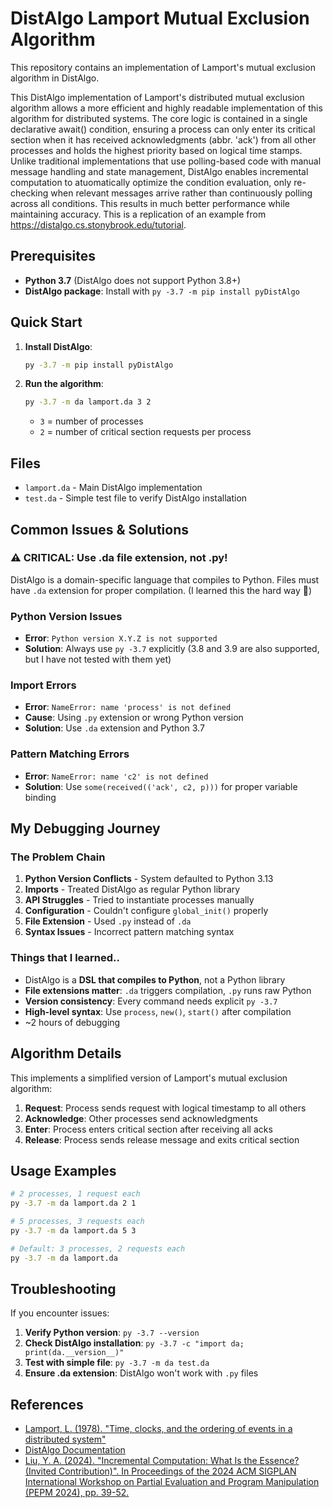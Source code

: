 # DistAlgo Lamport Mutual Exclusion Algorithm

This repository contains an implementation of Lamport's mutual exclusion algorithm in DistAlgo.

This DistAlgo implementation of Lamport's distributed mutual exclusion algorithm allows a more efficient and highly readable implementation of this algorithm for distributed systems. The core logic is contained in a single declarative await() condition, ensuring a process can only enter its critical section when it has received acknowledgments (abbr. 'ack') from all other processes and holds the highest priority based on logical time stamps. Unlike traditional implementations that use polling-based code with manual message handling and state management, DistAlgo enables incremental computation to atuomatically optimize the condition evaluation, only re-checking when relevant messages arrive rather than continuously polling across all conditions. This results in much better performance while maintaining accuracy. This is a replication of an example from https://distalgo.cs.stonybrook.edu/tutorial.

## Prerequisites

- **Python 3.7** (DistAlgo does not support Python 3.8+)
- **DistAlgo package**: Install with `py -3.7 -m pip install pyDistAlgo`

## Quick Start

1. **Install DistAlgo**:

   ```bash
   py -3.7 -m pip install pyDistAlgo
   ```

2. **Run the algorithm**:
   ```bash
   py -3.7 -m da lamport.da 3 2
   ```
   - `3` = number of processes
   - `2` = number of critical section requests per process

## Files

- `lamport.da` - Main DistAlgo implementation
- `test.da` - Simple test file to verify DistAlgo installation

## Common Issues & Solutions

### ⚠️ **CRITICAL: Use .da file extension, not .py!**

DistAlgo is a domain-specific language that compiles to Python. Files must have `.da` extension for proper compilation. (I learned this the hard way 🤣)

### Python Version Issues

- **Error**: `Python version X.Y.Z is not supported`
- **Solution**: Always use `py -3.7` explicitly (3.8 and 3.9 are also supported, but I have not tested with them yet)

### Import Errors

- **Error**: `NameError: name 'process' is not defined`
- **Cause**: Using `.py` extension or wrong Python version
- **Solution**: Use `.da` extension and Python 3.7

### Pattern Matching Errors

- **Error**: `NameError: name 'c2' is not defined`
- **Solution**: Use `some(received(('ack', c2, p)))` for proper variable binding

## My Debugging Journey

### The Problem Chain

1. **Python Version Conflicts** - System defaulted to Python 3.13
2. **Imports** - Treated DistAlgo as regular Python library
3. **API Struggles** - Tried to instantiate processes manually
4. **Configuration** - Couldn't configure `global_init()` properly
5. **File Extension** - Used `.py` instead of `.da`
6. **Syntax Issues** - Incorrect pattern matching syntax

### Things that I learned..

- DistAlgo is a **DSL that compiles to Python**, not a Python library
- **File extensions matter**: `.da` triggers compilation, `.py` runs raw Python
- **Version consistency**: Every command needs explicit `py -3.7`
- **High-level syntax**: Use `process`, `new()`, `start()` after compilation
- ~2 hours of debugging

## Algorithm Details

This implements a simplified version of Lamport's mutual exclusion algorithm:

1. **Request**: Process sends request with logical timestamp to all others
2. **Acknowledge**: Other processes send acknowledgments
3. **Enter**: Process enters critical section after receiving all acks
4. **Release**: Process sends release message and exits critical section

## Usage Examples

```bash
# 2 processes, 1 request each
py -3.7 -m da lamport.da 2 1

# 5 processes, 3 requests each
py -3.7 -m da lamport.da 5 3

# Default: 3 processes, 2 requests each
py -3.7 -m da lamport.da
```

## Troubleshooting

If you encounter issues:

1. **Verify Python version**: `py -3.7 --version`
2. **Check DistAlgo installation**: `py -3.7 -c "import da; print(da.__version__)"`
3. **Test with simple file**: `py -3.7 -m da test.da`
4. **Ensure .da extension**: DistAlgo won't work with `.py` files

## References

- [Lamport, L. (1978). "Time, clocks, and the ordering of events in a distributed system"](https://lamport.azurewebsites.net/pubs/time-clocks.pdf)
- [DistAlgo Documentation](https://github.com/DistAlgo/distalgo)
- [Liu, Y. A. (2024). "Incremental Computation: What Is the Essence? (Invited Contribution)". In Proceedings of the 2024 ACM SIGPLAN International Workshop on Partial Evaluation and Program Manipulation (PEPM 2024), pp. 39-52.](https://dl.acm.org/doi/10.1145/3635800.3637447)

